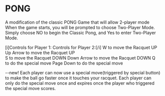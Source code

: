 # PONG
A modification of the classic PONG Game that will allow 2-player mode
When the game starts, you will be prompted to choose Two-Player Mode. Simply choose NO to begin the Classic Pong, and Yes to enter Two-Player Mode.

[i]Controls for Player 1:                           Controls for Player 2:[/i]
  W to move the Racquet UP                          Up Arrow to move the Racquet UP           
  S to move the Racquet DOWN                        Down Arrow to move the Racquet DOWN
  Q to do the special move                              Page Down to do the special move

--new! 
  Each player can now use a special move(triggered by special button) to make the ball go faster once it touches your racquet. Each player can only do the special move once and expires once the player who triggered the special move scores.

